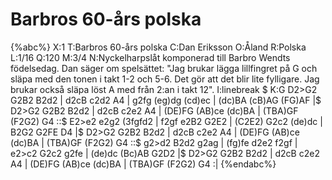 # Barbros 60-års polska

{%abc%}
X:1
T:Barbros 60-års polska
C:Dan Eriksson
O:Åland
R:Polska
L:1/16
Q:120
M:3/4
N:Nyckelharpslåt komponerad till Barbro Wendts födelsedag. Dan säger om spelsättet: "Jag brukar lägga lillfingret på G och släpa med den tonen i takt 1-2 och 5-6. Det gör att det blir lite fylligare. Jag brukar också släpa löst A med från 2:an i takt 12". 
I:linebreak $
K:G
D2>G2 G2B2 B2d2 | d2cB c2d2 A4 | g2fg (eg)dg (cd)ec | (dc)BA (cB)AG (FG)AF |$ 
D2>G2 G2B2 B2d2 | d2cB c2e2 A4 | (DE)FG (AB)ce (dc)BA | (TBA)GF (F2G2) G4 ::$ 
E2>e2 e2g2 (3fgfd2 | f2gf e2B2 G2E2 | (C2E2) G2c2 (de)dc | B2G2 G2FE D4 |$ 
D2>G2 G2B2 B2d2 | d2cB c2e2 A4 | (DE)FG (AB)ce (dc)BA | (TBA)GF (F2G2) G4 ::$ 
g2>d2 B2d2 g2ag | (fg)fe d2e2 f2gf | e2>c2 G2c2 g2fe | (de)dc (Bc)AB G2D2 |$ 
D2>G2 G2B2 B2d2 | d2cB c2e2 A4 | (DE)FG (AB)ce (dc)BA | (TBA)GF (F2G2) G4 :| 
{%endabc%}
